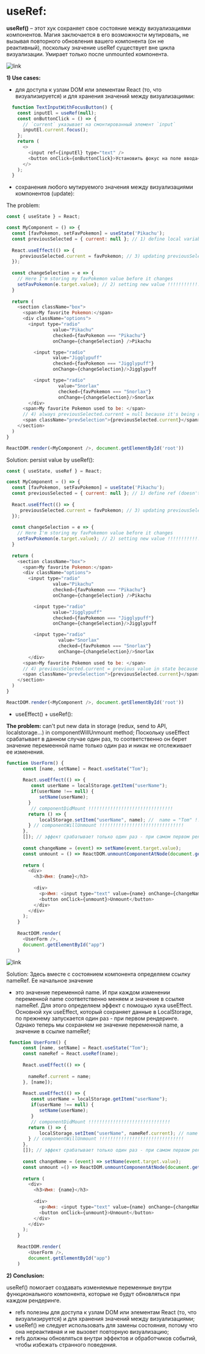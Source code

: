 # useRef:

**useRef()** – этот хук сохраняет свое состояние между визуализациями компонентов. Магия заключается в 
его возможности мутировать, не вызывая повторного обновления вашего компонента (он не реактивный), поскольку 
значение useRef существует вне цикла визуализации. Умирает только после unmounted компонента.

![link](https://drive.google.com/uc?id=1v6DuNm877IEcpTWXYlbUtDtIcncF7oKI)

**1) Use cases:**
  - для доступа к узлам DOM или элементам React (то, что визуализируется) и для хранения значений между 
  визуализациями:
```js
  function TextInputWithFocusButton() {
    const inputEl = useRef(null);
    const onButtonClick = () => {
      // `current` указывает на смонтированный элемент `input`
      inputEl.current.focus();
    };
    return (
      <>
        <input ref={inputEl} type="text" />
        <button onClick={onButtonClick}>Установить фокус на поле ввода</button>
      </>
    );
  }
```

  - сохранения любого мутируемого значения между визуализациями компонентов (update):

The problem:
```js
const { useState } = React;

const MyComponent = () => {
  const [favPokemon, setFavPokemon] = useState('Pikachu');
  const previousSelected = { current: null }; // 1) define local variable (redefine after each update) !!!!!!!!!
  
  React.useEffect(() => {
     previousSelected.current = favPokemon; // 3) updating previousSelected value !!!!!!!!
  }); 
  
  const changeSelection = e => {
    // Here I'm storing my favPokemon value before it changes
    setFavPokemon(e.target.value); // 2) setting new value !!!!!!!!!!!!!!!!!!!!!!
  }
    
  return (
    <section className="box">
      <span>My favorite Pokemon:</span>
      <div className="options">
        <input type="radio"
                 value="Pikachu"
                 checked={favPokemon === "Pikachu"}
                 onChange={changeSelection} />Pikachu

          <input type="radio"
                 value="Jigglypuff"
                 checked={favPokemon === "Jigglypuff"}
                 onChange={changeSelection}/>Jigglypuff

          <input type="radio"
                   value="Snorlax"
                   checked={favPokemon === "Snorlax"}
                   onChange={changeSelection}/>Snorlax
        </div>
      <span>My favorite Pokemon used to be: </span>
      // 4) always previousSelected.current = null because it's being redefined after each update !!!!!!!!!!!!!!!!!!!!
      <span className="prevSelection">{previousSelected.current}</span> 
    </section>
  )
}

ReactDOM.render(<MyComponent />, document.getElementById('root'))
```

Solution: persist value by useRef():
```js
const { useState, useRef } = React;

const MyComponent = () => {
  const [favPokemon, setFavPokemon] = useState('Pikachu');
  const previousSelected = { current: null }; // 1) define ref (doesn't redefine after each update) !!!!!!!!!!1
  
  React.useEffect(() => {
     previousSelected.current = favPokemon; // 3) updating previousSelected value !!!!!!!!
  }); 
  
  const changeSelection = e => {
    // Here I'm storing my favPokemon value before it changes
    setFavPokemon(e.target.value); // 2) setting new value !!!!!!!!!!!!!!!!!!!!!!
  }
    
  return (
    <section className="box">
      <span>My favorite Pokemon:</span>
      <div className="options">
        <input type="radio"
                 value="Pikachu"
                 checked={favPokemon === "Pikachu"}
                 onChange={changeSelection} />Pikachu

          <input type="radio"
                 value="Jigglypuff"
                 checked={favPokemon === "Jigglypuff"}
                 onChange={changeSelection}/>Jigglypuff

          <input type="radio"
                   value="Snorlax"
                   checked={favPokemon === "Snorlax"}
                   onChange={changeSelection}/>Snorlax
        </div>
      <span>My favorite Pokemon used to be: </span>
      // 4) previousSelected.current = previous value in state because useRef() keeps value ({ current: value }) out of update ciclus !!!!!!!!!!!!!!!!!!!!
      <span className="prevSelection">{previousSelected.current}</span>  
    </section>
  )
}

ReactDOM.render(<MyComponent />, document.getElementById('root'))
```

  - useEffect() + useRef():

**The problem:** can't put new data in storage (redux, send to API, localstorage...) in 
componentWillUnmount method; Поскольку useEffect срабатывает в данном случае один раз, то 
соответственно он берет значение перемеенной name только один раз и никак не отслеживает ее
изменения.
```js
function UserForm() {
      const [name, setName] = React.useState("Tom");
       
      React.useEffect(() => {
         const userName = localStorage.getItem("userName");
         if(userName !== null) {
            setName(userName);
        } 
         // componentDidMount !!!!!!!!!!!!!!!!!!!!!!!!!!!!!!!
        return () => {
            localStorage.setItem("userName", name); //  name = "Tom" !!!!!!!!!!!!!!!!!!!!!!
        } // componentWillUnmount !!!!!!!!!!!!!!!!!!!!!!!!!!!!!!!
      },
      []); // эффект срабатывает только один раз - при самом первом рендеринге
        
      const changeName = (event) => setName(event.target.value);
      const unmount = () => ReactDOM.unmountComponentAtNode(document.getElementById("app"));
       
      return (
        <div>
          <h3>Имя: {name}</h3>
            
          <div>
            <p>Имя: <input type="text" value={name} onChange={changeName} /></p>
            <button onClick={unmount}>Unmount</button>
          </div>
        </div>
      );
    }
             
    ReactDOM.render(
      <UserForm />,
      document.getElementById("app")
    )
```

![link](https://ncoughlin.com/static/3248ccbf2b5940e7b7048f6686e481a9/62803/1.png)

Solution: Здесь вместе с состоянием компонента определяем ссылку nameRef. Ее начальное значение
- это значение переменной name. И при каждом изменении переменной name соответственно меняем и 
  значение в ссылке nameRef. Для этого определяем эффект с помощью хука useEffect. Основной хук
  useEffect, который сохраняет данные в LocalStorage, по прежнему запускается один раз - при 
  первом рендеринге. Однако теперь мы сохраняем не значение переменной name, а значение в 
  ссылке nameRef;
```js
 function UserForm() {
      const [name, setName] = React.useState("Tom");
      const nameRef = React.useRef(name);
       
      React.useEffect(() => { 
       
        nameRef.current = name;
      }, [name]);
       
      React.useEffect(() => {
         const userName = localStorage.getItem("userName");
         if(userName !== null) {
            setName(userName);
         }
         // componentDidMount !!!!!!!!!!!!!!!!!!!!!!!!!!!!!!
        return () => {
            localStorage.setItem("userName", nameRef.current); // name = "newValue" !!!!!!!!!!!!!!!!!!!!!!
        } // componentWillUnmount !!!!!!!!!!!!!!!!!!!!!!!!!!!!!!!
      },
      []); // эффект срабатывает только один раз - при самом первом рендеринге
        
      const changeName = (event) => setName(event.target.value);
      const unmount =() => ReactDOM.unmountComponentAtNode(document.getElementById("app"));
       
      return (
        <div>
          <h3>Имя: {name}</h3>
            
          <div>
            <p>Имя: <input type="text" value={name} onChange={changeName} /></p>
            <button onClick={unmount}>Unmount</button>
          </div>
        </div>
      );
    }
             
    ReactDOM.render(
        <UserForm />,
        document.getElementById("app")
    )
```

**2) Conclusion:**

useRef() помогает создавать изменяемые переменные внутри функционального компонента, которые не 
будут обновляться при каждом рендеринге.

  - refs полезны для доступа к узлам DOM или элементам React (то, что визуализируется) и для 
    хранения значений между визуализациями;
  - useRef() не следует использовать для замены состояния, потому что она нереактивная и не вызовет
    повторную визуализацию;
  - refs должны обновляться внутри эффектов и обработчиков событий, чтобы избежать странного 
    поведения.